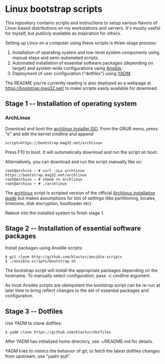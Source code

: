 # Linux bootstrap scripts

This repository contains scripts and instructions to setup various flavors of
Linux-based distributions on my workstations and servers. It's mostly useful for
myself, but publicly available as inspiration for others.

Setting up Linux on a computer using these scripts is three-stage process:
1. Installation of operating system and low-level system components using manual
steps and semi-automated scripts.
2. Automated installation of essential software packages (depending on target)
and system-wide configurations using [Ansible](https://www.ansible.com/).
3. Deployment of user configuration ("dotfiles") using [YADM](https://yadm.io/).

The README you're currently reading is also deployed as a webpage at
https://bootstrap.mag32.net/ to make scripts easily available for download.

## Stage 1 -- Installation of operating system

### ArchLinux

Download and boot the [archlinux installer ISO](https://archlinux.org/download/).
From the GRUB menu, press "e" and edit the kernel cmdline and append

	script=https://bootstrap.mag32.net/archlinux

Press F10 to boot. It will automatically download and run the script on boot.

Alternatively, you can download and run the script manually like so:

	root@archiso ~ # curl -sLo archlinux https://bootstrap.mag32.net/archlinux
	root@archiso ~ # chmod +x archlinux
	root@archiso ~ # ./archlinux

The [archlinux](archlinux) script is scripted version of the official
[Archlinux installation guide](https://wiki.archlinux.org/title/installation_guide)
but makes assumptions for lots of settings (like partitioning, locales, timezone,
disk encryption, bootloader etc).

Reboot into the installed system to finish stage 1.

## Stage 2 -- Installation of essential software packages

Install packages using Ansible scripts:

	$ git clone http://github.com/blastur/ansible-scripts
	$ ./ansible-scripts/bootstrap.sh

The bootstrap script will install the appropriate packages depending on the
hostname. To manually select configuration, pass -c cmdline argument.

As most Ansible scripts are idempotent the bootstrap script can be re-run at
later time to bring reflect changes to the set of essential packages and
configuration.

## Stage 3 -- Dotfiles

Use YADM to clone dotfiles:

	$ yadm clone https://github.com/blastur/dotfiles

After YADM has initialized home directory, see ~/README.md for details.

YADM tries to mimics the behavior of git; to fetch the latest dotfiles
changes from upstream, use "yadm pull".
